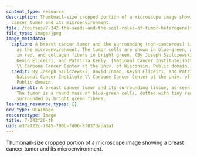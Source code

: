 ```yaml
---
content_type: resource
description: Thumbnail-size cropped portion of a microscope image showing a breast
  cancer tumor and its microenvironment.
file: /courses/7-342-the-seeds-and-the-soil-roles-of-tumor-heterogeneity-and-the-tumor-microenvironment-in-cancer-metastasis-fall-2020/e37e722c7845700bfd068f037daca1af_7-342f20-th.jpg
file_type: image/jpeg
image_metadata:
  caption: A breast cancer tumor and the surrounding (non-cancerous) tissue, known
    as the microenvironment. The tumor cells are shown in blue-green, along with macrophages
    in red, and collagen fibers in bright green. (By Joseph Szulczewski, David Inman,
    Kevin Eliceiri, and Patricia Keely. [National Cancer Institute](https://visualsonline.cancer.gov/details.cfm?imageid=10573)
    \\ Carbone Cancer Center at the Univ. of Wisconsin. Public domain.)
  credit: By Joseph Szulczewski, David Inman, Kevin Eliceiri, and Patricia Keely.
    National Cancer Institute \\ Carbone Cancer Center at the Univ. of Wisconsin.
    Public domain.
  image-alt: A breast cancer tumor and its surrounding tissue, as seen under a microscope.
    The tumor is a round mass of blue-green cells, dotted with tiny red circles, and
    surrounded by bright green fibers.
learning_resource_types: []
ocw_type: OCWImage
resourcetype: Image
title: 7-342f20-th
uid: e37e722c-7845-700b-fd06-8f037daca1af
---
```

Thumbnail-size cropped portion of a microscope image showing a breast cancer tumor and its microenvironment.


